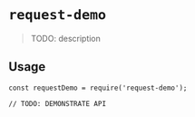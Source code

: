 # `request-demo`

> TODO: description

## Usage

```
const requestDemo = require('request-demo');

// TODO: DEMONSTRATE API
```
